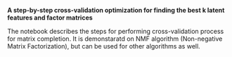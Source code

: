 **A step-by-step cross-validation optimization for finding the best k latent features and factor matrices**

The notebook describes the steps for performing cross-validation process for matrix completion. It is demonstaratd on NMF algorithm (Non-negative Matrix Factorization), but can be used for other algorithms as well.
